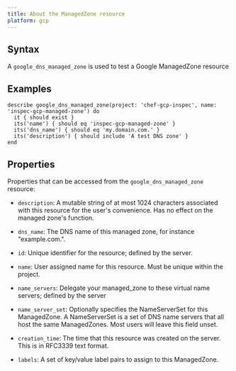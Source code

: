 ```yaml
---
title: About the ManagedZone resource
platform: gcp
---
```



## Syntax
A `google_dns_managed_zone` is used to test a Google ManagedZone resource

## Examples
```
describe google_dns_managed_zone(project: 'chef-gcp-inspec', name: 'inspec-gcp-managed-zone') do
  it { should exist }
  its('name') { should eq 'inspec-gcp-managed-zone' }
  its('dns_name') { should eq 'my.domain.com.' }
  its('description') { should include 'A test DNS zone' }
end
```

## Properties
Properties that can be accessed from the `google_dns_managed_zone` resource:

  * `description`: A mutable string of at most 1024 characters associated with this resource for the user's convenience. Has no effect on the managed zone's function.

  * `dns_name`: The DNS name of this managed zone, for instance "example.com.".

  * `id`: Unique identifier for the resource; defined by the server.

  * `name`: User assigned name for this resource. Must be unique within the project.

  * `name_servers`: Delegate your managed_zone to these virtual name servers; defined by the server

  * `name_server_set`: Optionally specifies the NameServerSet for this ManagedZone. A NameServerSet is a set of DNS name servers that all host the same ManagedZones. Most users will leave this field unset.

  * `creation_time`: The time that this resource was created on the server. This is in RFC3339 text format.

  * `labels`: A set of key/value label pairs to assign to this ManagedZone.
